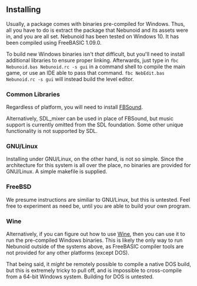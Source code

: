 ## Installing
Usually, a package comes with binaries pre-compiled for Windows. Thus, all you have to do is extract the package that Nebunoid and its assets were in, and you are all set. Nebunoid has been tested on Windows 10. It has been compiled using FreeBASIC 1.09.0.

To build new Windows binaries isn't *that* difficult, but you'll need to install additional libraries to ensure proper linking. Afterwards, just type in `fbc Nebunoid.bas Nebunoid.rc -s gui` in a command shell to compile the main game, or use an IDE able to pass that command. `fbc NebEdit.bas Nebunoid.rc -s gui` will instead build the level editor.

### Common Libraries
Regardless of platform, you will need to install [FBSound](https://www.freebasic.net/forum/viewtopic.php?t=28905).

Alternatively, SDL_mixer can be used in place of FBSound, but music support is currently omitted from the SDL foundation. Some other unique functionality is not supported by SDL.

### GNU/Linux
Installing under GNU/Linux, on the other hand, is not so simple. Since the architecture for this system is all over the place, no binaries are provided for GNU/Linux. A simple makefile is supplied.

### FreeBSD
We presume instructions are similiar to GNU/Linux, but this is untested. Feel free to experiment as need be, until you are able to build your own program.

### Wine
Alternatively, if you can figure out how to use [Wine](http://www.winehq.org/), then you can use it to run the pre-compiled Windows binaries. This is likely the only way to run Nebunoid outside of the systems above, as FreeBASIC compiler tools are not provided for any other platforms (except DOS).

That being said, it *might* be remotely possible to compile a native DOS build, but this is extremely tricky to pull off, and is impossible to cross-compile from a 64-bit Windows system. Building for DOS is untested.
